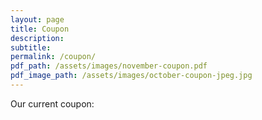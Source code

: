```yaml
---
layout: page
title: Coupon
description:
subtitle:
permalink: /coupon/
pdf_path: /assets/images/november-coupon.pdf
pdf_image_path: /assets/images/october-coupon-jpeg.jpg
---
```



Our current coupon: